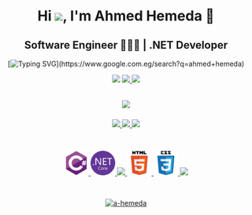 <h1 align="center">Hi <img src="https://raw.githubusercontent.com/aemmadi/aemmadi/master/wave.gif" width="30">, I'm Ahmed Hemeda 👑</h1>

<h2 align="center">Software Engineer 👨🏻‍💻 | .NET Developer</h2>

<div align="center">

[![Typing SVG](https://readme-typing-svg.demolab.com?font=Orbitron&weight=500&size=22&pause=1000&color=C00000&center=true&vCenter=true&width=420&lines=Follow+to+get+new+updates+💙👌;)](https://www.google.com.eg/search?q=ahmed+hemeda)

</div>

<p align="center">
  <img src="https://komarev.com/ghpvc/?username=a-hemeda&label=Visitors&color=0060A0&style=flat" height="40"/>
  <a href="https://github.com/a-hemeda">
  <img src="https://img.shields.io/badge/dynamic/json?logo=github&label=Followers&labelColor=202525&color=800000&query=%24.data.totalSubs&url=https%3A%2F%2Fapi.spencerwoo.com%2Fsubstats%2F%3Fsource%3Dgithub%26queryKey%3Da-hemeda&longCache=true" height="40"/> </a>
  <a href="https://github.com/a-hemeda?tab=stars"> <img Followers" src="https://img.shields.io/github/stars/a-hemeda?color=red&logo=github" height="40" > </a> </p>
 
<h2 align="center">
  <img src="https://readme-typing-svg.herokuapp.com?lines=Plus+23K+LinkedIn+Followers+❤️✨" /> </h2>
 
<p align="center">
  <a target="_blank" href="https://www.linkedin.com/in/a-hemeda"><img src="https://img.shields.io/badge/-LinkedIn-0060A0?style=for-the-badge&logo=Linkedin&logoColor=white" height="50" > </img> </a>
  <a target="_blank" href="mailto:7hemeda@gmail.com"><img src="https://img.shields.io/badge/-Gmail-800000?style=for-the-badge&logo=Gmail&logoColor=white" height="50" > </img> </a>
  <a target="_blank" href="https://www.google.com.eg/search?q=ahmed+hemeda"><img src="https://img.shields.io/badge/-Google-00A060?style=for-the-badge&logo=Google&logoColor=white" height="50" > </img> </a> </p>
<br/>
<p align="center">
  <a href="https://www.w3schools.com/cs/" target="_blank" rel="noreferrer"> <img src="https://raw.githubusercontent.com/devicons/devicon/master/icons/csharp/csharp-original.svg" height="50"/> </a>
  <a href="https://dotnet.microsoft.com/" target="_blank" rel="noreferrer"> <img src="https://raw.githubusercontent.com/devicons/devicon/master/icons/dotnetcore/dotnetcore-original.svg" height="50"/> </a>
  <a href="https://postman.com" target="_blank" rel="noreferrer"> <img src="https://www.vectorlogo.zone/logos/getpostman/getpostman-icon.svg" height="50"/> </a>
  <a href="https://www.w3.org/html/" target="_blank" rel="noreferrer"> <img src="https://raw.githubusercontent.com/devicons/devicon/master/icons/html5/html5-original-wordmark.svg" height="50"/> </a>
  <a href="https://www.w3schools.com/css/" target="_blank" rel="noreferrer"> <img src="https://raw.githubusercontent.com/devicons/devicon/master/icons/css3/css3-original-wordmark.svg" height="50"/> </a>
  <a href="https://git-scm.com/" target="_blank" rel="noreferrer"> <img src="https://www.vectorlogo.zone/logos/git-scm/git-scm-icon.svg" height="50"/> </a> </p>
<br/>
<p align="center">
  <a href="https://github.com/ryo-ma/github-profile-trophy"><img src="https://github-profile-trophy.vercel.app/?username=a-hemeda&theme=algolia" alt="a-hemeda" /></a> </p>

